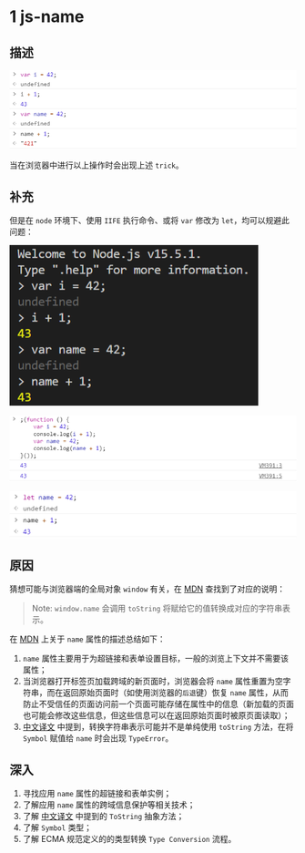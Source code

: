 # 1 js-name

## 描述

![1 trick 示例](.\img\1%20js-name\1%20trick%20示例.png)

当在浏览器中进行以上操作时会出现上述 `trick`。

## 补充

但是在 `node` 环境下、使用 `IIFE` 执行命令、或将 `var` 修改为 `let`，均可以规避此问题：

![2 在 node 环境下执行](.\img\1%20js-name\2%20在%20node%20环境下执行.png)

![3 使用 IIFE 执行](.\img\1%20js-name\3%20使用%20IIFE%20执行.png)

![4 使用 let](.\img\1%20js-name\4%20使用%20let.png)

## 原因

猜想可能与浏览器端的全局对象 `window` 有关，在 [MDN](https://developer.mozilla.org/en-US/docs/Web/API/Window/name#description) 查找到了对应的说明：

> Note: `window.name` 会调用 `toString` 将赋给它的值转换成对应的字符串表示。

在 [MDN](https://developer.mozilla.org/en-US/docs/Web/API/Window/namehttps://developer.mozilla.org/en-US/docs/Web/API/Window/name) 上关于 `name` 属性的描述总结如下：

1. `name` 属性主要用于为超链接和表单设置目标，一般的浏览上下文并不需要该属性；
2. 当浏览器打开标签页加载跨域的新页面时，浏览器会将 `name` 属性重置为空字符串，而在返回原始页面时（如使用浏览器的`后退`键）恢复 `name` 属性，从而防止不受信任的页面访问前一个页面可能存储在属性中的信息（新加载的页面也可能会修改这些信息，但这些信息可以在返回原始页面时被原页面读取）；
3. [中文译文](https://developer.mozilla.org/zh-CN/docs/Web/API/Window/name#%E5%A4%87%E6%B3%A8) 中提到，转换字符串表示可能并不是单纯使用 `toString` 方法，在将 `Symbol` 赋值给 `name` 时会出现 `TypeError`。

## 深入

1. 寻找应用 `name` 属性的超链接和表单实例；
2. 了解应用 `name` 属性的跨域信息保护等相关技术；
3. 了解 [中文译文](https://developer.mozilla.org/zh-CN/docs/Web/API/Window/name#%E5%A4%87%E6%B3%A8) 中提到的 `ToString` 抽象方法；
4. 了解 `Symbol` 类型；
5. 了解 ECMA 规范定义的的类型转换 `Type Conversion` 流程。
